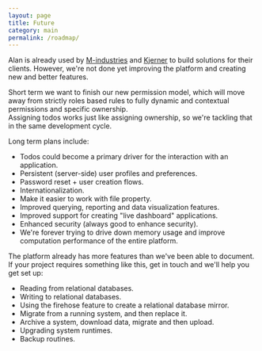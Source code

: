 ```yaml
---
layout: page
title: Future
category: main
permalink: /roadmap/
---
```


Alan is already used by [M-industries](https://www.m-industries.com) and [Kjerner](https://www.kjerner.com/) to build solutions for their clients. However, we're not done yet improving the platform and creating new and better features. 

Short term we want to finish our new permission model, which will move away from strictly roles based rules to fully dynamic and contextual permissions and specific ownership.  
Assigning todos works just like assigning ownership, so we're tackling that in the same development cycle.

Long term plans include:

- Todos could become a primary driver for the interaction with an application. 
- Persistent (server-side) user profiles and preferences.
- Password reset + user creation flows.
- Internationalization.
- Make it easier to work with file property.
- Improved querying, reporting and data visualization features.
- Improved support for creating "live dashboard" applications.
- Enhanced security (always good to enhance security).
- We're forever trying to drive down memory usage and improve computation performance of the entire platform.

The platform already has more features than we've been able to document. If your project requires something like this, get in touch and we'll help you get set up:

  - Reading from relational databases.
  - Writing to relational databases.
  - Using the firehose feature to create a relational database mirror.
  - Migrate from a running system, and then replace it.
  - Archive a system, download data, migrate and then upload.
  - Upgrading system runtimes.
  - Backup routines.
